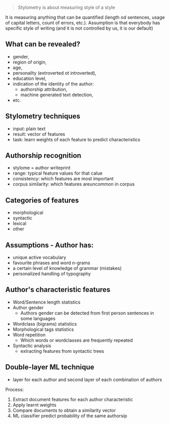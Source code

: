 > Stylometry is about measuring style of a style

It is measuring anything that can be quantified (length od sentences, usage of capital letters, count of errors, etc.).
Assumption is that everybody has specific style of writing (and it is not controlled by us, it is our default)



## What can be revealed?

- gender,
- region of origin,
- age,
- personality (extroverted ot introverted),
- education level,
- indication of the identity of the author:
  - authorship attribution,
  - machine generated text detection,
- etc.

## Stylometry techniques

- input: plain text
- result: vector of features
- task: learn weights of each feature to predict characteristics

## Authorship recognition

- stylome = author writeprint
- range: typical feature values for that calue
- consistency: which features are most important
- corpus similarity: which features areuncommon in corpus

## Categories of features

- morphological
- syntactic
- lexical
- other

## Assumptions - Author has:

- unique active vocabulary
- favourite phrases and word n-grams
- a certain level of knowledge of grammar (mistakes)
- personalized handling of typography

## Author's characteristic features

- Word/Sentence length statistics
- Author gender
  - Authors gender can be detected from first person sentences in some languages
- Wordclass (bigrams) statistics
- Morphological tags statistics
- Word repetition
  - Which words or wordclasses are frequently repeated
- Syntactic analysis
  - extracting features from syntactic trees

## Double-layer ML technique

- layer for each author and second layer of each combination of authors

Process:
1) Extract document features for each author characteristic
2) Apply learnt weights
3) Compare documents to obtain a similarity vector
4) ML classifier predict probability of the same authorsip
